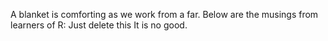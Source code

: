 A blanket is comforting as we work from a far.
Below are the musings from learners of R:
Just delete this
It is no good.
